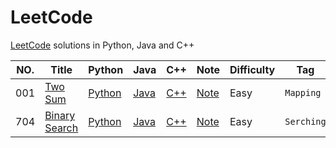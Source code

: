 # LeetCode
[LeetCode](https://leetcode.com/) solutions in Python, Java and C++

| NO.  | Title                                                        | Python                                       | Java                                         | C++                                        | Note                           | Difficulty | Tag        |
| ---- | ------------------------------------------------------------ | -------------------------------------------- | -------------------------------------------- | ------------------------------------------ | ------------------------------ | ---------- | ---------- |
| 001  | [Two Sum](https://leetcode.com/problems/two-sum)             | [Python](001.%20Two%20Sum/solution.py)       | [Java](001.%20Two%20Sum/solution.java)       | [C++](001.%20Two%20Sum/solution.cpp)       | [Note](001.%20Two%20Sum)       | Easy       | `Mapping`  |
| 704  | [Binary Search](https://leetcode.com/problems/binary-search/) | [Python](704.%20Binary%20Search/solution.py) | [Java](704.%20Binary%20Search/solution.java) | [C++](704.%20Binary%20Search/solution.cpp) | [Note](704.%20Binary%20Search) | Easy       | `Serching` |

